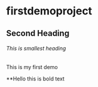 # firstdemoproject

## Second Heading

###### This is smallest heading

This is my first demo

**Hello this is bold text
